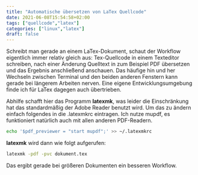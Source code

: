 ```yaml
---
title: "Automatische übersetzen von LaTex Quellcode"
date: 2021-06-08T15:54:58+02:00
tags: ["quellcode","latex"]
categories: ["linux","latex"]
draft: false
---
```

Schreibt man gerade an einem LaTex-Dokument, schaut der Workflow eigentlich immer relativ gleich aus: Tex-Quellcode in einem Texteditor schreiben, nach einer Änderung Quelltext in zum Beispiel PDF übersetzen und das Ergebnis anschließend anschauen. Das häufige hin und her Wechseln zwischen Terminal und den beiden anderen Fenstern kann gerade bei längerem Arbeiten nerven. Eine eigene Entwicklungsumgebung finde ich für LaTex dagegen auch übertrieben. 

Abhilfe schafft hier das Programm **latexmk**, was leider die Einschränkung hat das standardmäßig der Adobe Reader benutzt wird. Um das zu ändern einfach folgendes in die .latexmkrc eintragen. Ich nutze mupdf, es funktioniert natürlich auch mit allen anderen PDF-Readern. 
```bash
echo '$pdf_previewer = "start mupdf";' >> ~/.latexmkrc
```

**latexmk** wird dann wie folgt aufgerufen:
```bash
latexmk -pdf -pvc dokument.tex
```
Das ergibt gerade bei größeren Dokumenten ein besseren Workflow.

